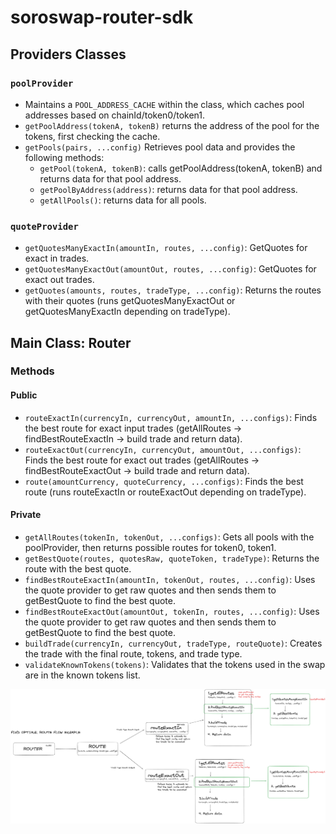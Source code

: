 # soroswap-router-sdk

## Providers Classes

### `poolProvider`

* Maintains a `POOL_ADDRESS_CACHE` within the class, which caches pool addresses based on chainId/token0/token1.
* `getPoolAddress(tokenA, tokenB)` returns the address of the pool for the tokens, first checking the cache.
* `getPools(pairs, ...config)` Retrieves pool data and provides the following methods:
  * `getPool(tokenA, tokenB)`: calls getPoolAddress(tokenA, tokenB) and returns data for that pool address.
  * `getPoolByAddress(address)`: returns data for that pool address.
  * `getAllPools()`: returns data for all pools.

### `quoteProvider`

* `getQuotesManyExactIn(amountIn, routes, ...config)`: GetQuotes for exact in trades.
* `getQuotesManyExactOut(amountOut, routes, ...config)`: GetQuotes for exact out trades.
* `getQuotes(amounts, routes, tradeType, ...config)`: Returns the routes with their quotes (runs getQuotesManyExactOut or getQuotesManyExactIn depending on tradeType).

## Main Class: Router

### Methods

#### Public

* `routeExactIn(currencyIn, currencyOut, amountIn, ...configs)`: Finds the best route for exact input trades (getAllRoutes -> findBestRouteExactIn -> build trade and return data).
* `routeExactOut(currencyIn, currencyOut, amountOut, ...configs)`: Finds the best route for exact out trades (getAllRoutes -> findBestRouteExactOut -> build trade and return data).
* `route(amountCurrency, quoteCurrency, ...configs)`: Finds the best route (runs routeExactIn or routeExactOut depending on tradeType).

#### Private

* `getAllRoutes(tokenIn, tokenOut, ...configs)`: Gets all pools with the poolProvider, then returns possible routes for token0, token1.
* `getBestQuote(routes, quotesRaw, quoteToken, tradeType)`: Returns the route with the best quote.
* `findBestRouteExactIn(amountIn, tokenOut, routes, ...config)`: Uses the quote provider to get raw quotes and then sends them to getBestQuote to find the best quote.
* `findBestRouteExactOut(amountOut, tokenIn, routes, ...config)`: Uses the quote provider to get raw quotes and then sends them to getBestQuote to find the best quote.
* `buildTrade(currencyIn, currencyOut, tradeType, routeQuote)`: Creates the trade with the final route, tokens, and trade type.
* `validateKnownTokens(tokens)`: Validates that the tokens used in the swap are in the known tokens list.

![](../../03-technical-reference/07-optimal-route/images/route-flow.png)
